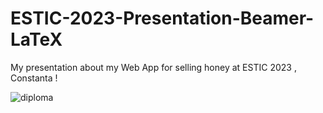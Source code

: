 # ESTIC-2023-Presentation-Beamer-LaTeX
My presentation about my Web App for selling honey at ESTIC 2023 , Constanta !

![diploma](https://github.com/AlexandruTud/ESTIC-2023-Presentation-Beamer-LaTeX/assets/95827917/c9b2b280-517b-4dc9-90d3-ade2ba9e2c53)
